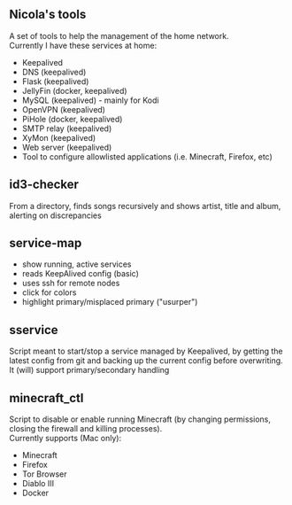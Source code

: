 ## Nicola's tools
A set of tools to help the management of the home network.  
Currently I have these services at home:
* Keepalived
* DNS (keepalived)
* Flask (keepalived)
* JellyFin (docker, keepalived)
* MySQL (keepalived) - mainly for Kodi
* OpenVPN (keepalived)
* PiHole (docker, keepalived)
* SMTP relay (keepalived)
* XyMon (keepalived)
* Web server (keepalived)
* Tool to configure allowlisted applications (i.e. Minecraft, Firefox, etc)

## id3-checker
From a directory, finds songs recursively and shows artist, title and album, alerting on discrepancies

## service-map
* show running, active services
* reads KeepAlived config (basic)
* uses ssh for remote nodes
* click for colors
* highlight primary/misplaced primary ("usurper")

## sservice
Script meant to start/stop a service managed by Keepalived, by getting the latest config from git and backing up the current config before overwriting.  
It (will) support primary/secondary handling

## minecraft_ctl
Script to disable or enable running Minecraft (by changing permissions, closing the firewall and killing processes).  
Currently supports (Mac only):
* Minecraft
* Firefox
* Tor Browser
* Diablo III
* Docker
